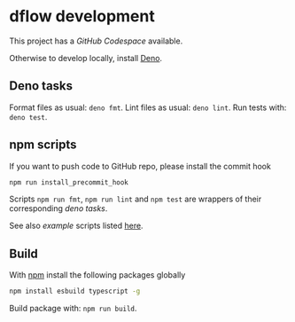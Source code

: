 # dflow development

This project has a *GitHub Codespace* available.

Otherwise to develop locally, install [Deno](https://deno.land/).

## Deno tasks

Format files as usual: `deno fmt`.
Lint files as usual: `deno lint`.
Run tests with: `deno test`.

## npm scripts

If you want to push code to GitHub repo, please install the commit hook

```sh
npm run install_precommit_hook
```

Scripts `npm run fmt`, `npm run lint` and `npm test` are wrappers of their corresponding *deno tasks*.

See also *example* scripts listed [here](https://github.com/fibo/dflow/blob/main/examples/README.md).

## Build

With [npm] install the following packages globally

```bash
npm install esbuild typescript -g
```

Build package with: `npm run build`.

[npm]: https://www.npmjs.com/ "npm"

